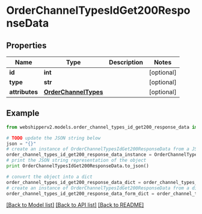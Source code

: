 # OrderChannelTypesIdGet200ResponseData


## Properties
Name | Type | Description | Notes
------------ | ------------- | ------------- | -------------
**id** | **int** |  | [optional] 
**type** | **str** |  | [optional] 
**attributes** | [**OrderChannelTypes**](OrderChannelTypes.md) |  | [optional] 

## Example

```python
from webshipperv2.models.order_channel_types_id_get200_response_data import OrderChannelTypesIdGet200ResponseData

# TODO update the JSON string below
json = "{}"
# create an instance of OrderChannelTypesIdGet200ResponseData from a JSON string
order_channel_types_id_get200_response_data_instance = OrderChannelTypesIdGet200ResponseData.from_json(json)
# print the JSON string representation of the object
print OrderChannelTypesIdGet200ResponseData.to_json()

# convert the object into a dict
order_channel_types_id_get200_response_data_dict = order_channel_types_id_get200_response_data_instance.to_dict()
# create an instance of OrderChannelTypesIdGet200ResponseData from a dict
order_channel_types_id_get200_response_data_form_dict = order_channel_types_id_get200_response_data.from_dict(order_channel_types_id_get200_response_data_dict)
```
[[Back to Model list]](../README.md#documentation-for-models) [[Back to API list]](../README.md#documentation-for-api-endpoints) [[Back to README]](../README.md)


